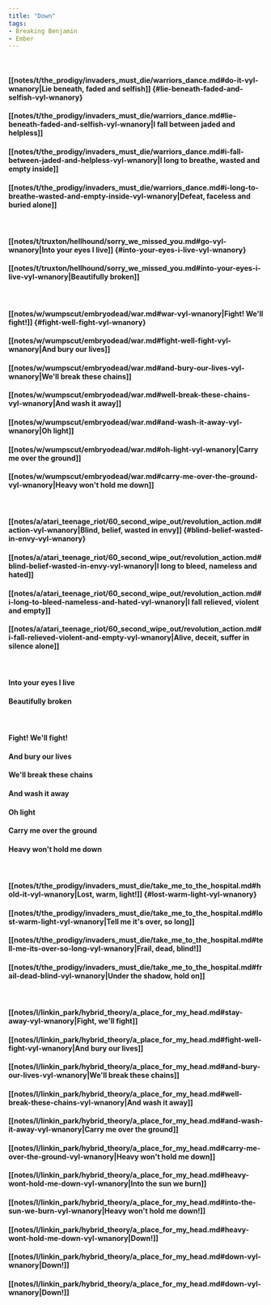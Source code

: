 ```yaml
---
title: "Down"
tags:
- Breaking Benjamin
- Ember
---
```

&nbsp;
#### [[notes/t/the_prodigy/invaders_must_die/warriors_dance.md#do-it-vyl-wnanory|Lie beneath, faded and selfish]] {#lie-beneath-faded-and-selfish-vyl-wnanory}
#### [[notes/t/the_prodigy/invaders_must_die/warriors_dance.md#lie-beneath-faded-and-selfish-vyl-wnanory|I fall between jaded and helpless]]
#### [[notes/t/the_prodigy/invaders_must_die/warriors_dance.md#i-fall-between-jaded-and-helpless-vyl-wnanory|I long to breathe, wasted and empty inside]]
#### [[notes/t/the_prodigy/invaders_must_die/warriors_dance.md#i-long-to-breathe-wasted-and-empty-inside-vyl-wnanory|Defeat, faceless and buried alone]]
&nbsp;
#### [[notes/t/truxton/hellhound/sorry_we_missed_you.md#go-vyl-wnanory|Into your eyes I live]] {#into-your-eyes-i-live-vyl-wnanory}
#### [[notes/t/truxton/hellhound/sorry_we_missed_you.md#into-your-eyes-i-live-vyl-wnanory|Beautifully broken]]
&nbsp;
#### [[notes/w/wumpscut/embryodead/war.md#war-vyl-wnanory|Fight! We'll fight!]] {#fight-well-fight-vyl-wnanory}
#### [[notes/w/wumpscut/embryodead/war.md#fight-well-fight-vyl-wnanory|And bury our lives]]
#### [[notes/w/wumpscut/embryodead/war.md#and-bury-our-lives-vyl-wnanory|We'll break these chains]]
#### [[notes/w/wumpscut/embryodead/war.md#well-break-these-chains-vyl-wnanory|And wash it away]]
#### [[notes/w/wumpscut/embryodead/war.md#and-wash-it-away-vyl-wnanory|Oh light]]
#### [[notes/w/wumpscut/embryodead/war.md#oh-light-vyl-wnanory|Carry me over the ground]]
#### [[notes/w/wumpscut/embryodead/war.md#carry-me-over-the-ground-vyl-wnanory|Heavy won't hold me down]]
&nbsp;
#### [[notes/a/atari_teenage_riot/60_second_wipe_out/revolution_action.md#action-vyl-wnanory|Blind, belief, wasted in envy]] {#blind-belief-wasted-in-envy-vyl-wnanory}
#### [[notes/a/atari_teenage_riot/60_second_wipe_out/revolution_action.md#blind-belief-wasted-in-envy-vyl-wnanory|I long to bleed, nameless and hated]]
#### [[notes/a/atari_teenage_riot/60_second_wipe_out/revolution_action.md#i-long-to-bleed-nameless-and-hated-vyl-wnanory|I fall relieved, violent and empty]]
#### [[notes/a/atari_teenage_riot/60_second_wipe_out/revolution_action.md#i-fall-relieved-violent-and-empty-vyl-wnanory|Alive, deceit, suffer in silence alone]]
&nbsp;
#### Into your eyes I live
#### Beautifully broken
&nbsp;
#### Fight! We'll fight!
#### And bury our lives
#### We'll break these chains
#### And wash it away
#### Oh light
#### Carry me over the ground
#### Heavy won't hold me down
&nbsp;
#### [[notes/t/the_prodigy/invaders_must_die/take_me_to_the_hospital.md#hold-it-vyl-wnanory|Lost, warm, light!]] {#lost-warm-light-vyl-wnanory}
#### [[notes/t/the_prodigy/invaders_must_die/take_me_to_the_hospital.md#lost-warm-light-vyl-wnanory|Tell me it's over, so long]]
#### [[notes/t/the_prodigy/invaders_must_die/take_me_to_the_hospital.md#tell-me-its-over-so-long-vyl-wnanory|Frail, dead, blind!]]
#### [[notes/t/the_prodigy/invaders_must_die/take_me_to_the_hospital.md#frail-dead-blind-vyl-wnanory|Under the shadow, hold on]]
&nbsp;
#### [[notes/l/linkin_park/hybrid_theory/a_place_for_my_head.md#stay-away-vyl-wnanory|Fight, we'll fight]]
#### [[notes/l/linkin_park/hybrid_theory/a_place_for_my_head.md#fight-well-fight-vyl-wnanory|And bury our lives]]
#### [[notes/l/linkin_park/hybrid_theory/a_place_for_my_head.md#and-bury-our-lives-vyl-wnanory|We'll break these chains]]
#### [[notes/l/linkin_park/hybrid_theory/a_place_for_my_head.md#well-break-these-chains-vyl-wnanory|And wash it away]]
#### [[notes/l/linkin_park/hybrid_theory/a_place_for_my_head.md#and-wash-it-away-vyl-wnanory|Carry me over the ground]]
#### [[notes/l/linkin_park/hybrid_theory/a_place_for_my_head.md#carry-me-over-the-ground-vyl-wnanory|Heavy won't hold me down]]
#### [[notes/l/linkin_park/hybrid_theory/a_place_for_my_head.md#heavy-wont-hold-me-down-vyl-wnanory|Into the sun we burn]]
#### [[notes/l/linkin_park/hybrid_theory/a_place_for_my_head.md#into-the-sun-we-burn-vyl-wnanory|Heavy won't hold me down!]]
#### [[notes/l/linkin_park/hybrid_theory/a_place_for_my_head.md#heavy-wont-hold-me-down-vyl-wnanory|Down!]]
#### [[notes/l/linkin_park/hybrid_theory/a_place_for_my_head.md#down-vyl-wnanory|Down!]]
#### [[notes/l/linkin_park/hybrid_theory/a_place_for_my_head.md#down-vyl-wnanory|Down!]]
